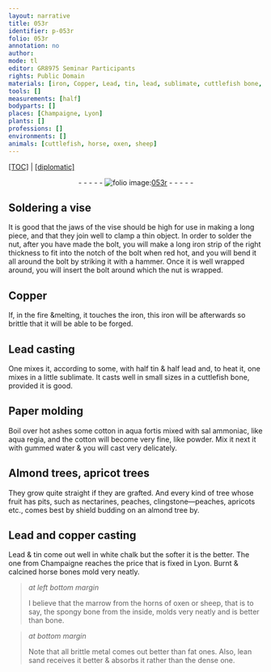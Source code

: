```yaml
---
layout: narrative
title: 053r
identifier: p-053r
folio: 053r
annotation: no
author:
mode: tl
editor: GR8975 Seminar Participants
rights: Public Domain
materials: [iron, Copper, Lead, tin, lead, sublimate, cuttlefish bone, Paper, ashes, cotton, aqua fortis, sal ammoniac, aqua regia, gummed water, copper, white chalk, Burnt & calcined horse bones, marrow from the horns of oxen, sheep, spongy bone, bone, brittle metal comes out better than fat, lean sand, dense one]
tools: []
measurements: [half]
bodyparts: []
places: [Champaigne, Lyon]
plants: []
professions: []
environments: []
animals: [cuttlefish, horse, oxen, sheep]
---
```


<p><a href="{{ site.baseurl }}/translation/">[TOC]</a> | <a href="{{ site.baseurl }}/texts/p-053r_tc/" target="_blank">[diplomatic]</a></p><div class="folio" align="center">- - - - - <a href="http://gallica.bnf.fr/ark:/12148/btv1b10500001g/f111.image" target="_blank"><img src="https://cu-mkp.github.io/2017-workshop-edition/assets/photo-icon.png" alt="folio image: " style="display:inline-block; margin-bottom:-3px;"/>053r</a> - - - - - </div>  
  

## Soldering a vise

 
It is good that the jaws of the vise should be high for use in making a long piece, and that they join well to clamp a thin object. In order to solder the nut, after you have made the bolt, you will make a long <span class="m">iron</span> strip of the right thickness to fit into the notch of the bolt when red hot, and you will bend it all around <span class="x">the bolt</span> by striking it with a hammer. Once it is well wrapped around, you will insert the bolt around which the nut is wrapped.
 
 
  

## <span class="m">Copper</span>

 
If, in the fire &melting, it touches the <span class="m">iron</span>, this <span class="m">iron</span> will be afterwards so brittle that it will be able to be forged.
 
 
  

## <span class="m">Lead</span> casting

 
One mixes it, according to some, with <span class="ms">half</span> <span class="m">tin</span> & <span class="ms">half</span> <span class="m">lead</span> and, to <span class="add">heat</span> <span class="del"><span class="ill"></span></span> it, one mixes in a little <span class="m">sublimate</span>. It casts well in small sizes in a <span class="m"><span class="al">cuttlefish</span> bone</span>, provided it is good.
 
 
  

## <span class="m">Paper</span> molding

 
Boil <span class="add">over hot <span class="m">ashes</span></span> some <span class="m">cotton</span> in <span class="m">aqua fortis</span> mixed with <span class="m">sal ammoniac</span>, like <span class="m">aqua regia</span>, and the <span class="m">cotton</span> will become very fine, like powder. Mix it next it with <span class="m">gummed water</span> & you will cast very delicately.
 
 
  

## Almond trees, apricot trees

 
They grow quite straight if they are grafted. And every kind of tree <span class="x">whose fruit has</span> pits, such as nectarines, peaches, clingstone—peaches, apricots etc., comes best by shield budding on an almond tree by.
 
 
  

## <span class="m">Lead</span> and <span class="m">copper</span> casting

 
<span class="m">Lead</span> & <span class="m">tin</span> come out well in <span class="m">white chalk</span> but the softer it is the better. The one from <span class="pl">Champaigne</span> reaches the price that is fixed in <span class="pl">Lyon</span>. <span class="m">Burnt & calcined <span class="al">horse</span> bones</span> mold very neatly.
 
> *at left bottom margin*
> 
> 
>   I believe that the <span class="m">marrow from the horns of <span class="al">oxen</span></span> or <span class="m"><span class="al">sheep</span></span>, that is to say, the <span class="m">spongy bone</span> from the inside, molds very neatly and is better than <span class="m">bone</span>.
 
> *at bottom margin*
> 
> 
>   Note that all <span class="m">brittle metal comes out better than fat</span> ones. Also, <span class="m">lean sand</span> receives it better & absorbs it rather than the <span class="m">dense one</span>.
 
